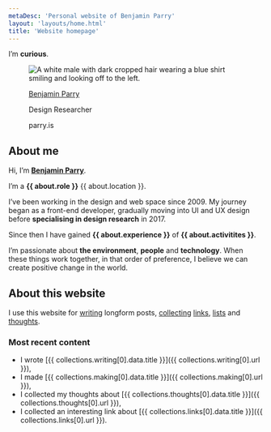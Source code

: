 ```yaml
---
metaDesc: 'Personal website of Benjamin Parry'
layout: 'layouts/home.html'
title: 'Website homepage'
---
```


<article class="h-card>

  <h1 class="heading heading--alpha"><span class="heading__utility utility-font-size-200">I’m <strong>curious</strong>.</span></h1>

  <figure class="reset-figure card card--profile">
      <div class="reset-line-height">
        <img src="/assets/images/profile/benjamin-parry.jpg" alt="A white male with dark cropped hair wearing a blue shirt smiling and looking off to the left." class="u-photo card__image">
      </div>
      <figcaption class="reset-figcaption card__text">
        <p class="card__text__heading"><a href="/" class="u-url p-name">Benjamin Parry</a></p>
        <p class="card__text__description p-job-title">Design Researcher</p>
        <p class="card__text__organisation p-org">parry.is</p>
      </figcaption>
  </figure>

## About me

  <p class="p-note">Hi, I’m <strong><a href="/benjamin-parry">Benjamin Parry</a></strong>.</p>

  I’m a **{{ about.role }}** {{ about.location }}.

  I’ve been working in the design and web space since 2009. My journey began as a front-end developer, gradually moving into UI and UX design before **specialising in design research** in 2017.

  Since then I have gained **{{ about.experience }}** of **{{ about.activitites }}**.

  I’m passionate about **the environment**, **people** and **technology**. When these things work together, in that order of preference, I believe we can create positive change in the world.

## About this website

  I use this website for [writing](/writing/) longform posts, [collecting](/collecting) [links](/collecting/links/), [lists](/collecting/lists/) and [thoughts](/collecting/thoughts).

  ### Most recent content

  - I wrote [{{ collections.writing[0].data.title }}]({{ collections.writing[0].url }}),
  - I made [{{ collections.making[0].data.title }}]({{ collections.making[0].url }}),
  - I collected my thoughts about [{{ collections.thoughts[0].data.title }}]({{ collections.thoughts[0].url }}),
  - I collected an interesting link about [{{ collections.links[0].data.title }}]({{ collections.links[0].url }}).

  <!-- {% include "partials/data-cascade.html" %} -->

</article>

